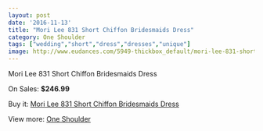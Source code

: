 ```yaml
---
layout: post
date: '2016-11-13'
title: "Mori Lee 831 Short Chiffon Bridesmaids Dress"
category: One Shoulder
tags: ["wedding","short","dress","dresses","unique"]
image: http://www.eudances.com/5949-thickbox_default/mori-lee-831-short-chiffon-bridesmaids-dress.jpg
---
```

Mori Lee 831 Short Chiffon Bridesmaids Dress

On Sales: **$246.99**
<a href="https://www.eudances.com/en/one-shoulder/2104-mori-lee-831-short-chiffon-bridesmaids-dress.html"><amp-img layout="responsive" width="600" height="600" src="//www.eudances.com/5949-thickbox_default/mori-lee-831-short-chiffon-bridesmaids-dress.jpg" alt="Mori Lee 831 Short Chiffon Bridesmaids Dress 0" /></a>

Buy it: [Mori Lee 831 Short Chiffon Bridesmaids Dress](https://www.eudances.com/en/one-shoulder/2104-mori-lee-831-short-chiffon-bridesmaids-dress.html "Mori Lee 831 Short Chiffon Bridesmaids Dress")

View more: [One Shoulder](https://www.eudances.com/en/23-one-shoulder "One Shoulder")